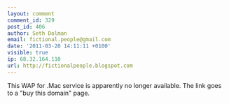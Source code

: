 ```yaml
---
layout: comment
comment_id: 329
post_id: 406
author: Seth Dolman
email: fictional.people@gmail.com
date: '2011-03-20 14:11:11 +0100'
visible: true
ip: 68.32.164.110
url: http://fictionalpeople.blogspot.com
---
```

This WAP for .Mac service is apparently no longer available.  The link goes to a "buy this domain" page.
